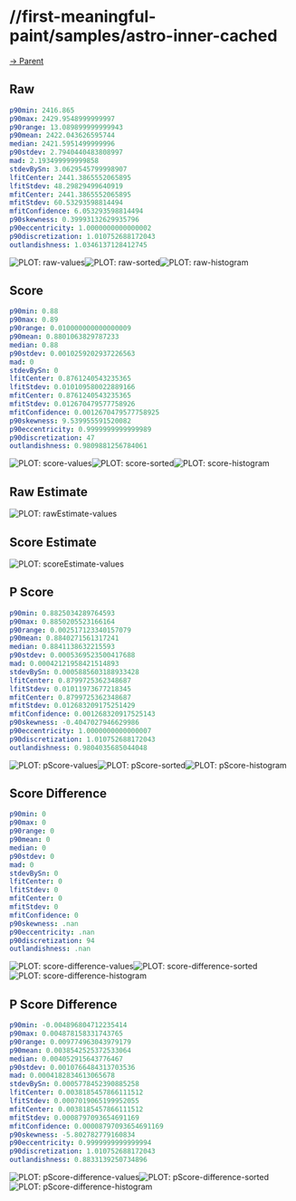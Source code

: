 
# //first-meaningful-paint/samples/astro-inner-cached

[→ Parent](../..)


## Raw


```yaml
p90min: 2416.865
p90max: 2429.9548999999997
p90range: 13.089899999999943
p90mean: 2422.043626595744
median: 2421.5951499999996
p90stdev: 2.7940440483808997
mad: 2.193499999999858
stdevBySn: 3.0629545799998907
lfitCenter: 2441.3865552065895
lfitStdev: 48.29829499640919
mfitCenter: 2441.3865552065895
mfitStdev: 60.53293598814494
mfitConfidence: 6.053293598814494
p90skewness: 0.39993132629935796
p90eccentricity: 1.0000000000000002
p90discretization: 1.010752688172043
outlandishness: 1.0346137128412745

```

![PLOT: raw-values](./raw/values.svg)![PLOT: raw-sorted](./raw/sorted.svg)![PLOT: raw-histogram](./raw/histogram.svg)
## Score


```yaml
p90min: 0.88
p90max: 0.89
p90range: 0.010000000000000009
p90mean: 0.8801063829787233
median: 0.88
p90stdev: 0.0010259202937226563
mad: 0
stdevBySn: 0
lfitCenter: 0.8761240543235365
lfitStdev: 0.010109580022889166
mfitCenter: 0.8761240543235365
mfitStdev: 0.012670479577758926
mfitConfidence: 0.0012670479577758925
p90skewness: 9.539955591520082
p90eccentricity: 0.9999999999999989
p90discretization: 47
outlandishness: 0.9809881256784061

```

![PLOT: score-values](./score/values.svg)![PLOT: score-sorted](./score/sorted.svg)![PLOT: score-histogram](./score/histogram.svg)
## Raw Estimate

![PLOT: rawEstimate-values](./rawEstimate/values.svg)
## Score Estimate

![PLOT: scoreEstimate-values](./scoreEstimate/values.svg)
## P Score


```yaml
p90min: 0.8825034289764593
p90max: 0.8850205523166164
p90range: 0.002517123340157079
p90mean: 0.8840271561317241
median: 0.8841138632215593
p90stdev: 0.0005369523500417688
mad: 0.00042121958421514893
stdevBySn: 0.0005885603188933428
lfitCenter: 0.8799725362348687
lfitStdev: 0.01011973677218345
mfitCenter: 0.8799725362348687
mfitStdev: 0.012683209175251429
mfitConfidence: 0.001268320917525143
p90skewness: -0.4047027946629986
p90eccentricity: 1.0000000000000007
p90discretization: 1.010752688172043
outlandishness: 0.9804035685044048

```

![PLOT: pScore-values](./pScore/values.svg)![PLOT: pScore-sorted](./pScore/sorted.svg)![PLOT: pScore-histogram](./pScore/histogram.svg)
## Score Difference


```yaml
p90min: 0
p90max: 0
p90range: 0
p90mean: 0
median: 0
p90stdev: 0
mad: 0
stdevBySn: 0
lfitCenter: 0
lfitStdev: 0
mfitCenter: 0
mfitStdev: 0
mfitConfidence: 0
p90skewness: .nan
p90eccentricity: .nan
p90discretization: 94
outlandishness: .nan

```

![PLOT: score-difference-values](./score-difference/values.svg)![PLOT: score-difference-sorted](./score-difference/sorted.svg)![PLOT: score-difference-histogram](./score-difference/histogram.svg)
## P Score Difference


```yaml
p90min: -0.004896804712235414
p90max: 0.004878158331743765
p90range: 0.009774963043979179
p90mean: 0.0038542525372533064
median: 0.004052915643776467
p90stdev: 0.0010766484313703536
mad: 0.0004182834613065678
stdevBySn: 0.0005778452390885258
lfitCenter: 0.0038185457866111512
lfitStdev: 0.0007019065199952055
mfitCenter: 0.0038185457866111512
mfitStdev: 0.0008797093654691169
mfitConfidence: 0.00008797093654691169
p90skewness: -5.802782779160834
p90eccentricity: 0.9999999999999994
p90discretization: 1.010752688172043
outlandishness: 0.8833139250734896

```

![PLOT: pScore-difference-values](./pScore-difference/values.svg)![PLOT: pScore-difference-sorted](./pScore-difference/sorted.svg)![PLOT: pScore-difference-histogram](./pScore-difference/histogram.svg)
